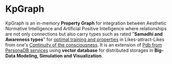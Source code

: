 # KpGraph

KpGraph is an in-memory <b>Property Graph</b> for integration between Aesthetic Normative Intelligence and Artificial Positive Intelligence where relationships are not only connections but also carry types such as rated "<b>Samadhi and Awareness types</b>" for <a href="https://www.youtube.com/watch?v=9o8wqs-LdDk" target="_blank">optimal training and properties</a> in Likes-attract-Likes from one's <a href="https://www.youtube.com/watch?v=_zVVaV4bfqo" target="_blank">Continuity of the consciousness</a>. It is an extension of <a href="https://github.com/khaiphong/personadb/" target="_blank">Pdb from PersonaDB services</a> using <b>vector database</b> for distributed storages in <b>Big-Data Modeling, Simulation and Visualization</b>.
